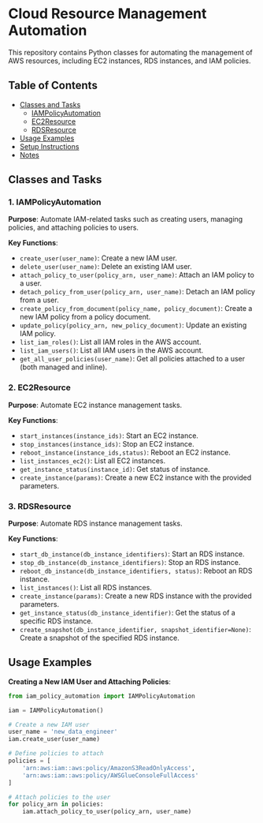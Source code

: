 # Cloud Resource Management Automation

This repository contains Python classes for automating the management of AWS resources, including EC2 instances, RDS instances, and IAM policies.

## Table of Contents

- [Classes and Tasks](#classes-and-tasks)
  - [IAMPolicyAutomation](#1-iampolicyautomation)
  - [EC2Resource](#2-ec2management)
  - [RDSResource](#3-rdsmanagement)
- [Usage Examples](#usage-examples)
- [Setup Instructions](#setup-instructions)
- [Notes](#notes)

## Classes and Tasks

### 1. IAMPolicyAutomation

**Purpose**: Automate IAM-related tasks such as creating users, managing policies, and attaching policies to users.

**Key Functions**:

- `create_user(user_name)`: Create a new IAM user.
- `delete_user(user_name)`: Delete an existing IAM user.
- `attach_policy_to_user(policy_arn, user_name)`: Attach an IAM policy to a user.
- `detach_policy_from_user(policy_arn, user_name)`: Detach an IAM policy from a user.
- `create_policy_from_document(policy_name, policy_document)`: Create a new IAM policy from a policy document.
- `update_policy(policy_arn, new_policy_document)`: Update an existing IAM policy.
- `list_iam_roles()`: List all IAM roles in the AWS account.
- `list_iam_users()`: List all IAM users in the AWS account.
- `get_all_user_policies(user_name)`: Get all policies attached to a user (both managed and inline).

### 2. EC2Resource

**Purpose**: Automate EC2 instance management tasks.

**Key Functions**:

- `start_instances(instance_ids)`: Start an EC2 instance.
- `stop_instances(instance_ids)`: Stop an EC2 instance.
- `reboot_instance(instance_ids,status)`: Reboot an EC2 instance.
- `list_instances_ec2()`: List all EC2 instances.
- `get_instance_status(instance_id)`: Get status of instance.
- `create_instance(params)`: Create a new EC2 instance with the provided parameters.


### 3. RDSResource

**Purpose**: Automate RDS instance management tasks.

**Key Functions**:

- `start_db_instance(db_instance_identifiers)`: Start an RDS instance.
- `stop_db_instance(db_instance_identifiers)`: Stop an RDS instance.
- `reboot_db_instance(db_instance_identifiers, status)`: Reboot an RDS instance.
- `list_instances()`: List all RDS instances.
- `create_instance(params)`: Create a new RDS instance with the provided parameters.
- `get_instance_status(db_instance_identifier)`: Get the status of a specific RDS instance.
- `create_snapshot(db_instance_identifier, snapshot_identifier=None)`: Create a snapshot of the specified RDS instance.

## Usage Examples

**Creating a New IAM User and Attaching Policies**:

```python
from iam_policy_automation import IAMPolicyAutomation

iam = IAMPolicyAutomation()

# Create a new IAM user
user_name = 'new_data_engineer'
iam.create_user(user_name)

# Define policies to attach
policies = [
    'arn:aws:iam::aws:policy/AmazonS3ReadOnlyAccess',
    'arn:aws:iam::aws:policy/AWSGlueConsoleFullAccess'
]

# Attach policies to the user
for policy_arn in policies:
    iam.attach_policy_to_user(policy_arn, user_name)
